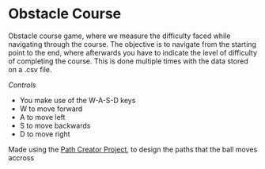 # Obstacle Course
Obstacle course game, where we measure the difficulty faced while navigating through the course.
The objective is to navigate from the starting point to the end, where afterwards you have to indicate the level of difficulty of completing the course. This is done multiple times with the data stored on a .csv file.

*Controls*
- You make use of the W-A-S-D keys
- W to move forward
- A to move left
- S to move backwards
- D to move right

Made using the [Path Creator Project](https://github.com/SebLague/Path-Creator), to design the paths that the ball moves accross
